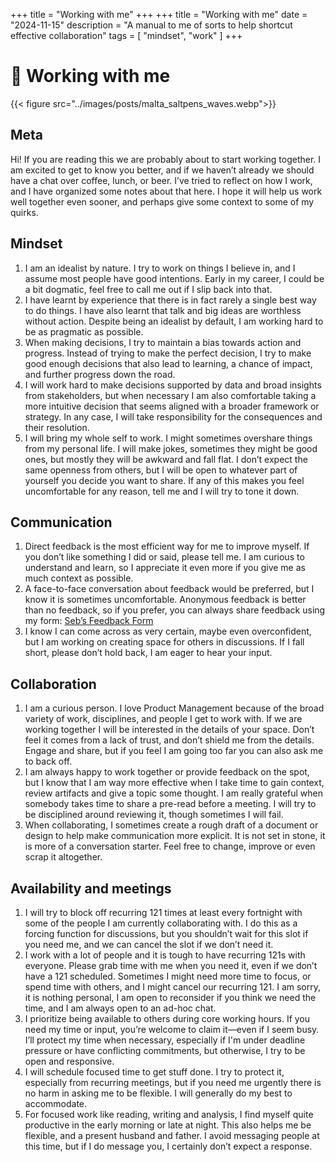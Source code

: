 +++
title = "Working with me"
+++
+++
title = "Working with me"
date = "2024-11-15"
description = "A manual to me of sorts to help shortcut effective collaboration"
tags = [
    "mindset", "work"
]
+++

# 🤝 Working with me

{{< figure src="../images/posts/malta_saltpens_waves.webp">}}

## Meta
Hi! If you are reading this we are probably about to start working together. I am excited to get to know you better, and if we haven’t already we should have a chat over coffee, lunch, or beer.
I’ve tried to reflect on how I work, and I have organized some notes about that here. I hope it will help us work well together even sooner, and perhaps give some context to some of my quirks.

## Mindset
1. I am an idealist by nature. I try to work on things I believe in, and I assume most people have good intentions. Early in my career, I could be a bit dogmatic, feel free to call me out if I slip back into that.
1.  I have learnt by experience that there is in fact rarely a single best way to do things. I have also learnt that talk and big ideas are worthless without action. Despite being an idealist by default, I am working hard to be as pragmatic as possible.
1. When making decisions, I try to maintain a bias towards action and progress. Instead of trying to make the perfect decision, I try to make good enough decisions that also lead to learning, a chance of impact, and further progress down the road.
1. I will work hard to make decisions supported by data and broad insights from stakeholders, but when necessary I am also comfortable taking a more intuitive decision that seems aligned with a broader framework or strategy. In any case, I will take responsibility for the consequences and their resolution.
1. I will bring my whole self to work. I might sometimes overshare things from my personal life. I will make jokes, sometimes they might be good ones, but mostly they will be awkward and fall flat. I don’t expect the same openness from others, but I will be open to whatever part of yourself you decide you want to share. If any of this makes you feel uncomfortable for any reason, tell me and I will try to tone it down.

## Communication
1. Direct feedback is the most efficient way for me to improve myself. If you don’t like something I did or said, please tell me. I am curious to understand and learn, so I appreciate it even more if you give me as much context as possible.
1. A face-to-face conversation about feedback would be preferred, but I know it is sometimes uncomfortable. Anonymous feedback is better than no feedback, so if you prefer, you can always share feedback using my form: [Seb’s Feedback Form](https://sebcachia.notion.site/12f8820356da8054b33dc7d843752ca8?pvs=105)
1. I know I can come across as very certain, maybe even overconfident, but I am working on creating space for others in discussions. If I fall short, please don’t hold back, I am eager to hear your input.

## Collaboration
1. I am a curious person. I love Product Management because of the broad variety of work, disciplines, and people I get to work with. If we are working together I will be interested in the details of your space. Don’t feel it comes from a lack of trust, and don’t shield me from the details. Engage and share, but if you feel I am going too far you can also ask me to back off.
1. I am always happy to work together or provide feedback on the spot, but I know that I am way more effective when I take time to gain context, review artifacts and give a topic some thought. I am really grateful when somebody takes time to share a pre-read before a meeting. I will try to be disciplined around reviewing it, though sometimes I will fail.
1. When collaborating, I sometimes create a rough draft of a document or design to help make communication more explicit. It is not set in stone, it is more of a conversation starter. Feel free to change, improve or even scrap it altogether.

## Availability and meetings
1. I will try to block off recurring 121 times at least every fortnight with some of the people I am currently collaborating with. I do this as a forcing function for discussions, but you shouldn’t wait for this slot if you need me, and we can cancel the slot if we don’t need it.
1. I work with a lot of people and it is tough to have recurring 121s with everyone. Please grab time with me when you need it, even if we don’t have a 121 scheduled. Sometimes I might need more time to focus, or spend time with others, and I might cancel our recurring 121. I am sorry, it is nothing personal, I am open to reconsider if you think we need the time, and I am always open to an ad-hoc chat.
1. I prioritize being available to others during core working hours. If you need my time or input, you’re welcome to claim it—even if I seem busy. I’ll protect my time when necessary, especially if I'm under deadline pressure or have conflicting commitments, but otherwise, I try to be open and responsive.
1. I will schedule focused time to get stuff done. I try to protect it, especially from recurring meetings, but if you need me urgently there is no harm in asking me to be flexible. I will generally do my best to accommodate.
1. For focused work like reading, writing and analysis, I find myself quite productive in the early morning or late at night. This also helps me be flexible, and a present husband and father. I avoid messaging people at this time, but if I do message you, I certainly don’t expect a response.

